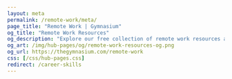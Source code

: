 ```yaml
---
layout: meta
permalink: /remote-work/meta/
page_title: "Remote Work | Gymnasium"
og_title: "Remote Work Resources"
og_description: "Explore our free collection of remote work resources and jobs for workers, managers, and educators and students."
og_art: /img/hub-pages/og/remote-work-resources-og.png
og_url: https://thegymnasium.com/remote-work
css: [/css/hub-pages.css]
redirect: /career-skills
---
```

